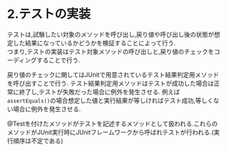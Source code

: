 # 2.テストの実装  
テストは,試験したい対象のメソッドを呼び出し,戻り値や呼び出し後の状態が想定した結果になっているかどうかを検証することによって行う.  
つまり,テストの実装はテスト対象メソッドの呼び出しと,戻り値のチェックをコーディングすることで行う.

戻り値のチェックに関してはJUnitで用意されているテスト結果判定用メソッドを呼び出すことで行う.
テスト結果判定用メソッドはテストが成功した場合は正常に終了し,テストが失敗だった場合に例外を発生させる.
例えば`assertEquals()`の場合想定した値と実行結果が等しければテスト成功,等しくない場合に例外を発生させる.  

@Testを付けたメソッドがテストを記述するメソッドとして扱われる.これらのメソッドがJUnit実行時にJUnitフレームワークから呼ばれテストが行われる.(実行順序は不定である)

